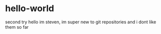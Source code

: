 # hello-world
second try
hello im steven, im super new to git repositories and i dont like them so far

